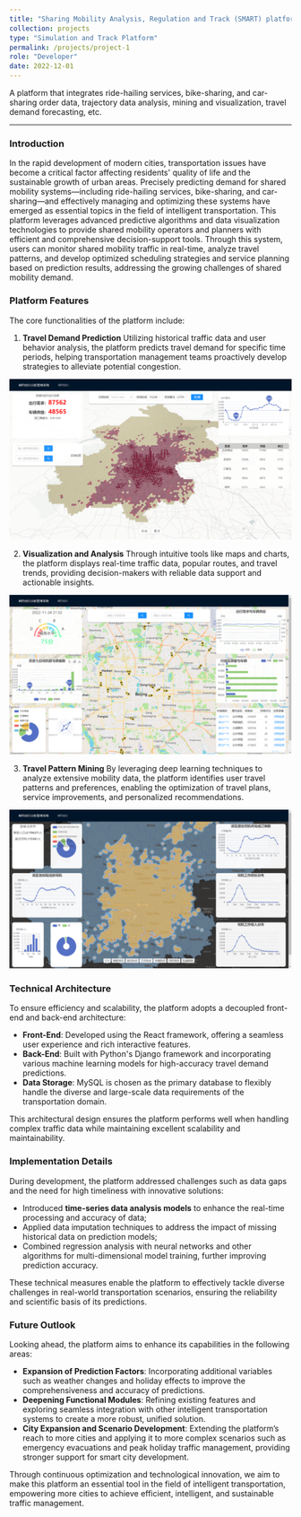 ```yaml
---
title: "Sharing Mobility Analysis, Regulation and Track (SMART) platform"
collection: projects
type: "Simulation and Track Platform"
permalink: /projects/project-1
role: "Developer"
date: 2022-12-01
---
```


A platform that integrates ride-hailing services, bike-sharing, and car-sharing order data, trajectory data analysis, mining and visualization, travel demand forecasting, etc.

---

### Introduction

In the rapid development of modern cities, transportation issues have become a critical factor affecting residents' quality of life and the sustainable growth of urban areas. Precisely predicting demand for shared mobility systems—including ride-hailing services, bike-sharing, and car-sharing—and effectively managing and optimizing these systems have emerged as essential topics in the field of intelligent transportation. This platform leverages advanced predictive algorithms and data visualization technologies to provide shared mobility operators and planners with efficient and comprehensive decision-support tools. Through this system, users can monitor shared mobility traffic in real-time, analyze travel patterns, and develop optimized scheduling strategies and service planning based on prediction results, addressing the growing challenges of shared mobility demand.

### Platform Features

The core functionalities of the platform include:

1. **Travel Demand Prediction**
   Utilizing historical traffic data and user behavior analysis, the platform predicts travel demand for specific time periods, helping transportation management teams proactively develop strategies to alleviate potential congestion.

![Travel Demand Prediction](/images/project-1/Travel%20Demand%20Prediction.png)

2. **Visualization and Analysis**
   Through intuitive tools like maps and charts, the platform displays real-time traffic data, popular routes, and travel trends, providing decision-makers with reliable data support and actionable insights.

![Visualization and Analysis](/images/project-1/Visualization%20and%20Analysis.png)

3. **Travel Pattern Mining**
   By leveraging deep learning techniques to analyze extensive mobility data, the platform identifies user travel patterns and preferences, enabling the optimization of travel plans, service improvements, and personalized recommendations.

![Travel Pattern Mining](/images/project-1/Travel%20Pattern%20Mining.png)

### Technical Architecture

To ensure efficiency and scalability, the platform adopts a decoupled front-end and back-end architecture:

- **Front-End**: Developed using the React framework, offering a seamless user experience and rich interactive features.
- **Back-End**: Built with Python's Django framework and incorporating various machine learning models for high-accuracy travel demand predictions.
- **Data Storage**: MySQL is chosen as the primary database to flexibly handle the diverse and large-scale data requirements of the transportation domain.

This architectural design ensures the platform performs well when handling complex traffic data while maintaining excellent scalability and maintainability.

### Implementation Details

During development, the platform addressed challenges such as data gaps and the need for high timeliness with innovative solutions:

- Introduced **time-series data analysis models** to enhance the real-time processing and accuracy of data;
- Applied data imputation techniques to address the impact of missing historical data on prediction models;
- Combined regression analysis with neural networks and other algorithms for multi-dimensional model training, further improving prediction accuracy.

These technical measures enable the platform to effectively tackle diverse challenges in real-world transportation scenarios, ensuring the reliability and scientific basis of its predictions.

### Future Outlook

Looking ahead, the platform aims to enhance its capabilities in the following areas:

- **Expansion of Prediction Factors**: Incorporating additional variables such as weather changes and holiday effects to improve the comprehensiveness and accuracy of predictions.
- **Deepening Functional Modules**: Refining existing features and exploring seamless integration with other intelligent transportation systems to create a more robust, unified solution.
- **City Expansion and Scenario Development**: Extending the platform’s reach to more cities and applying it to more complex scenarios such as emergency evacuations and peak holiday traffic management, providing stronger support for smart city development.

Through continuous optimization and technological innovation, we aim to make this platform an essential tool in the field of intelligent transportation, empowering more cities to achieve efficient, intelligent, and sustainable traffic management.
